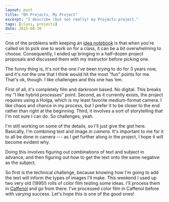 ```yaml
---
layout: post
title: "Oh Projects, My Project"
excerpt: "I describe (but not really) my Projects project."
tags: [class, projects]
date: 2015-08-30
---
```


One of the problems with keeping an [idea notebook](/take-your-ideas-seriously/) is that when you're called on to pick one to work on for a class, it can be a bit overwhelming to choose. Consequently, I ended up bringing in a half-dozen project proposals and discussed them with my instructor before picking one.

The funny thing is, it's *not* the one I've been trying to do for 3 years now, and it's *not* the one that I think would hit the most "fun" points for me. That's ok, though. I like challenges and this one has ’em.

First of all, it's completely film and darkroom based. No digital. This breaks my "I like hybrid processes" point. Second, as it currently exists, the project requires using a Holga, which is my least favorite medium-format camera. I like chaos and chance in my process, but I prefer it to be closer to the end rather than right at the beginning. Third, it involves a sort of storytelling that I'm not sure I can do. So challenges, yeah.

I'm still working on some of the details, so I'll just give the gist here. Basically, I'm combining text and image *in camera*. It's important to me for it to all be done in camera --- as I get further along in the project, I hope it will become evident why.

Doing this involves figuring out combinations of text and subject in advance, and then figuring out how to get the text onto the same negative as the subject.

So first is the technical challenge, because knowing how I'm going to add the text will inform the types of images I'll make. This weekend I used up two very old (1995!) rolls of color film testing some ideas. I'll process them in [Caffenol](https://en.wikipedia.org/wiki/Caffenol) and go from there. I've processed color film in Caffenol before with varying success. Let's hope this is one of the good ones!
